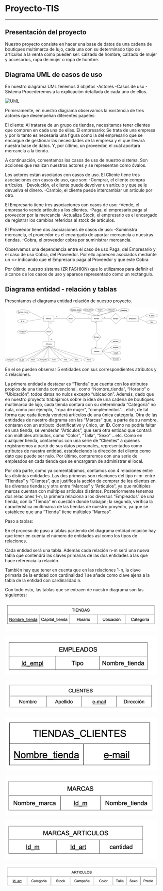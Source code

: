 # Proyecto-TIS

---

## Presentación del proyecto

Nuestro proyecto consiste en hacer una base de datos de una cadena de boutiques multimarca de lujo, cada una con su determinado tipo de articulos a la venta como pueden ser: calzado de hombre, calzado de mujer y accesorios, ropa de mujer o ropa de hombre.

## Diagrama UML de casos de uso

En nuestro diagrama UML tenemos 3 objetos
-Actores
-Casos de uso
-Sistema
Procederemos a la explicación detallada de cada uno de ellos.

![UML](https://user-images.githubusercontent.com/55441866/160293752-7a0bce72-f707-47b5-98c0-5cc7f97923f4.jpeg)

Primeramente, en nuestro diagrama observamos la existencia de tres actores que desempeñan diferentes papeles:

El cliente: Al tratarse de un grupo de tiendas, necesitamos tener clientes que compren en cada una de ellas.
El empresario: Se trata de una empresa y por lo tanto es necesaria una figura como la del empresario que se encargue de gestionar las necesidades de la empresa y el que llevará nuestra base de datos.
Y, por último, un proveedor, el cuál aportará mercancía a la tienda.

A continuación, comentamos los casos de uso de nuestro sistema.
Son acciones que realizan nuestros actores y se representan como óvalos.

Los actores están asociados con casos de uso.
El Cliente tiene tres asociaciones con casos de uso, que son: 
-Comprar, el cliente compra artículos.
-Devolución, el cliente puede devolver un artículo y que se le devuelva el dinero.
-Cambio, el cliente puede intercambiar un artículo por otro.

El Empresario tiene tres asociaciones con casos de uso:
-Vende, el empresario vende artículos a los clientes.
-Paga, el empresario paga al proveedor por la mercancía
-Actualiza Stock, el empresario es el encargado de registrar los cambios referidos al stock de artículos.

El Proveedor tiene dos asociaciones de casos de uso:
-Suministra mercancía, el proveedor es el encargado de aportar mercancía a nuestras tiendas.
-Cobra, el proveedor cobra por suministrar mercancía.

Observamos una dependencia entre el caso de uso Paga, del Empresario y el caso de uso Cobra, del Proveedor. Por ello aparecen asociados mediante un <<a>> indicando que el Empresario paga al Proveedor y que este Cobra

Por último, nuestro sistema (ZR FASHION) que lo utilizamos para definir el alcance de los casos de uso y aparece representado como un rectángulo.
 
 

## Diagrama entidad - relación y tablas

Presentamos el diagrama entidad relación de nuestro proyecto. 

![DiagramaER](DiagramaER.jpg) 


En el se pueden observar 5 entidades con sus correspondientes atributos y 4 relaciones. 
 
La primera entidad a destacar es “Tienda” que cuenta con los atributos propios de una tienda convencional, como  “Nombre_tienda”, “Horario” o “Ubicación”, todos datos no nulos excepto “ubicación”. Además, dado que en nuestro proyecto trabajamos sobre la idea de una cadena de boutiques multimarca de lujo, cada tienda contará con su determinada “Categoría” no nula, como por ejemplo, “ropa de mujer”, “complementos”… etch, de tal forma que cada tienda venderá artículos de una única categoría. 
Otra de las entidades de nuestro diagrama son las “Marcas” que, a parte de su nombre, contaran con un atributo identificativo y único, un ID. 
Como no podría faltar en una tienda, se venderán “Artículos”, que será otra entidad que contará con múltiples atributos, como “Color”, “Talla”, “Sexo” …etc. 
Como en cualquier tienda, contaremos con una serie de “Clientes” a quienes registraremos a partir de sus datos personales, representados como atributos de nuestra entidad, estableciendo la dirección del cliente como dato que puede ser nulo. 
Por último, contaremos con una serie de empleados en cada tienda que se encargaran de administrar el local. 
 
Por otra parte, como ya comentábamos, contamos con 4 relaciones entre las distintas entidades. Las dos primeras son relaciones del tipo n-m:  entre “Tiendas” y “Clientes”, que justifica la acción de comprar de los clientes en las diversas tiendas; y otra entre “Marcas” y “Artículos”, ya que múltiples marcas cuentan con múltiples artículos distintos. Posteriormente tenemos dos relaciones 1-n, la primera relaciona a los diversos “Empleados” de una tienda, con la “Tienda” en cuestión donde trabajan; la segunda, verifica la característica multimarca de las tiendas de nuestro proyecto, ya que se establece que  una “Tienda” tiene múltiples “Marcas”. 
 
Paso a tablas: 
 
En el proceso de paso a tablas partiendo del diagrama entidad relación hay que tener en cuenta el número de entidades así como los tipos de relaciones. 
 
Cada entidad será una tabla. Además cada relación n-m será una nueva tabla que contendrá las claves primarias de las dos entidades a las que hace referencia la relación. 
 
También hay que tener en cuenta que en las relaciones 1-n, la clave primaria de la entidad con cardinalidad 1 se añade como clave ajena a la tabla de la entidad con cardinalidad n. 

Con todo esto, las tablas que se extraen de nuestro diagrama son las siguientes:

![tiendas](tiendas.png) 

![Empleados](Empleados.png) 

![clientes](clientes.png) 

![Tiendas_clientes](Tiendas_clientes.png) 

![Marcas](Marcas.png) 

![Marcas_Aticulos](Marcas_Aticulos.png) 

![Articulos](Articulos.png) 
